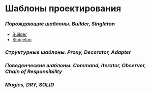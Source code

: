 # Шаблоны проектирования 

### *Порождающие шаблоны. Builder, Singleton*
* [Builder](https://github.com/AlexParog/GenerativePatterns/tree/main/NDP_GenerativePatterns_1_1)
* [Singleton](https://github.com/AlexParog/GenerativePatterns/tree/main/NDP_GenerativePatterns_1_1_Logger)

### *Структурные шаблоны. Proxy, Decorator, Adapter*


### *Поведенческие шаблоны. Command, Iterator, Observer, Chain of Responsibility*


### *Magics, DRY, SOLID*
